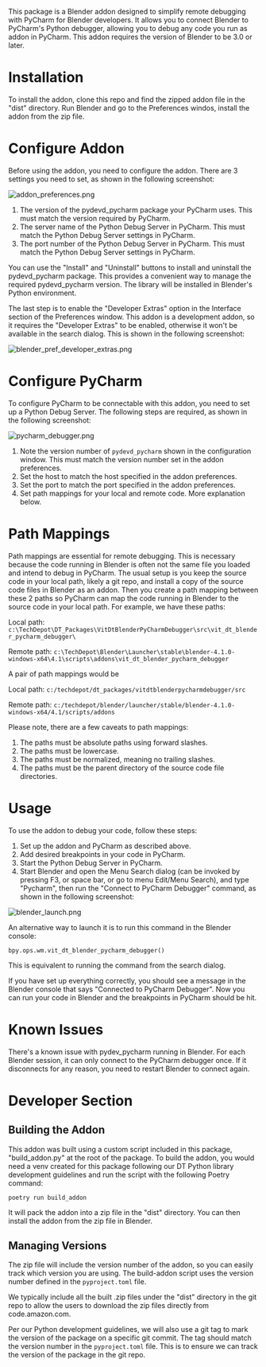 This package is a Blender addon designed to simplify remote debugging with PyCharm for Blender developers. It allows you to connect Blender to PyCharm's Python debugger, allowing you to debug any code you run as addon in PyCharm. This addon requires the version of Blender to be 3.0 or later.

# Installation
To install the addon, clone this repo and find the zipped addon file in the "dist" directory. Run Blender and go to the Preferences windos, install the addon from the zip file.

# Configure Addon
Before using the addon, you need to configure the addon. There are 3 settings you need to set, as shown in the following screenshot:

![addon_preferences.png](docs/images/addon_preferences.png)

1. The version of the pydevd_pycharm package your PyCharm uses. This must match the version required by PyCharm.
2. The server name of the Python Debug Server in PyCharm. This must match the Python Debug Server settings in PyCharm.
3. The port number of the Python Debug Server in PyCharm. This must match the Python Debug Server settings in PyCharm.

You can use the "Install" and "Uninstall" buttons to install and uninstall the pydevd_pycharm package. This provides a convenient way to manage the required pydevd_pycharm version. The library will be installed in Blender's Python environment.

The last step is to enable the "Developer Extras" option in the Interface section of the Preferences window. This addon is a development addon, so it requires the "Developer Extras" to be enabled, otherwise it won't be available in the search dialog. This is shown in the following screenshot:

![blender_pref_developer_extras.png](docs/images/blender_pref_developer_extras.png)


# Configure PyCharm
To configure PyCharm to be connectable with this addon, you need to set up a Python Debug Server. The following steps are required, as shown in the following screenshot:

![pycharm_debugger.png](docs/images/pycharm_debugger.png)

1. Note the version number of `pydevd_pycharm` shown in the configuration window. This must match the version number set in the addon preferences.
2. Set the host to match the host specified in the addon preferences.
3. Set the port to match the port specified in the addon preferences.
4. Set path mappings for your local and remote code. More explanation below.

# Path Mappings
Path mappings are essential for remote debugging. This is necessary because the code running in Blender is often not the same file you loaded and intend to debug in PyCharm. The usual setup is you keep the source code in your local path, likely a git repo, and install a copy of the source code files in Blender as an addon. Then you create a path mapping between these 2 paths so PyCharm can map the code running in Blender to the source code in your local path. For example, we have these paths:

Local path: `c:\TechDepot\DT_Packages\VitDtBlenderPyCharmDebugger\src\vit_dt_blender_pycharm_debugger\`

Remote path: `c:\TechDepot\Blender\Launcher\stable\blender-4.1.0-windows-x64\4.1\scripts\addons\vit_dt_blender_pycharm_debugger`

A pair of path mappings would be

Local path: `c:/techdepot/dt_packages/vitdtblenderpycharmdebugger/src`

Remote path: `c:/techdepot/blender/launcher/stable/blender-4.1.0-windows-x64/4.1/scripts/addons`

Please note, there are a few caveats to path mappings:
1. The paths must be absolute paths using forward slashes.
2. The paths must be lowercase.
3. The paths must be normalized, meaning no trailing slashes.
4. The paths must be the parent directory of the source code file directories.

# Usage
To use the addon to debug your code, follow these steps:
1. Set up the addon and PyCharm as described above.
2. Add desired breakpoints in your code in PyCharm.
3. Start the Python Debug Server in PyCharm.
4. Start Blender and open the Menu Search dialog (can be invoked by pressing F3, or space bar, or go to menu Edit/Menu Search), and type "Pycharm", then run the "Connect to PyCharm Debugger" command, as shown in the following screenshot:
 
![blender_launch.png](docs/images/blender_launch.png)

An alternative way to launch it is to run this command in the Blender console:

```
bpy.ops.wm.vit_dt_blender_pycharm_debugger()
```

This is equivalent to running the command from the search dialog.
 
If you have set up everything correctly, you should see a message in the Blender console that says "Connected to PyCharm Debugger". Now you can run your code in Blender and the breakpoints in PyCharm should be hit.

# Known Issues
There's a known issue with pydev_pycharm running in Blender. For each Blender session, it can only connect to the PyCharm debugger once. If it disconnects for any reason, you need to restart Blender to connect again.

# Developer Section

## Building the Addon
This addon was built using a custom script included in this package, "build_addon.py" at the root of the package. To build the addon, you would need a venv created for this package following our DT Python library development guidelines and run the script with the following Poetry command: 

```
poetry run build_addon
```

It will pack the addon into a zip file in the "dist" directory. You can then install the addon from the zip file in Blender.

## Managing Versions
The zip file will include the version number of the addon, so you can easily track which version you are using. The build-addon script uses the version number defined in the `pyproject.toml` file.

We typically include all the built .zip files under the "dist" directory in the git repo to allow the users to download the zip files directly from code.amazon.com.

Per our Python development guidelines, we will also use a git tag to mark the version of the package on a specific git commit. The tag should match the version number in the `pyproject.toml` file. This is to ensure we can track the version of the package in the git repo.